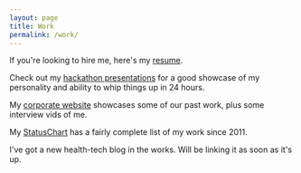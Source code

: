 ```yaml
---
layout: page
title: Work
permalink: /work/
---
```


If you're looking to hire me, here's my [resume](http://new.davidykay.com.s3.amazonaws.com/Resume.pdf).

Check out my [hackathon presentations](https://www.youtube.com/watch?v=sf3mpcAp_GE&list=PL87766F627E9999C0) for a good showcase of my personality and ability to whip things up in 24 hours.

My [corporate website](http://www.gargoyle.co/) showcases some of our past work, plus some interview vids of me.

My [StatusChart](https://www.statuschart.com/davidykay) has a fairly complete list of my work since 2011.

I've got a new health-tech blog in the works. Will be linking it as soon as it's up.
